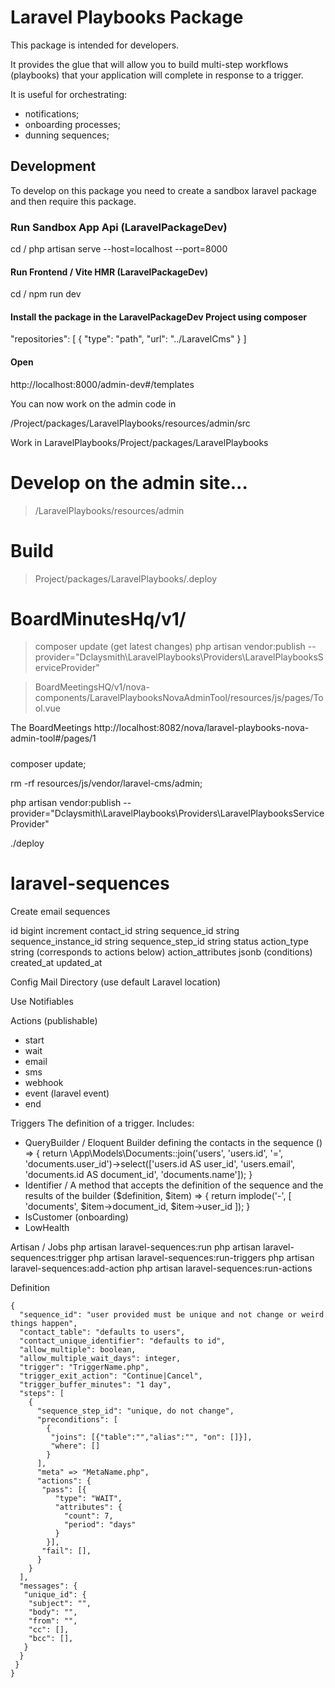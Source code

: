 # Laravel Playbooks Package

This package is intended for developers.

It provides the glue that will allow you to build multi-step workflows (playbooks) that your application will complete in response to a trigger.

It is useful for orchestrating:

- notifications;
- onboarding processes;
- dunning sequences;

## Development

To develop on this package you need to create a sandbox laravel package and then require this package.

### Run Sandbox App Api (LaravelPackageDev)

cd /
php artisan serve --host=localhost --port=8000

#### Run Frontend / Vite HMR (LaravelPackageDev)

cd /
npm run dev

#### Install the package in the LaravelPackageDev Project using composer

"repositories": [
{
"type": "path",
"url": "../LaravelCms"
}
]

#### Open

http://localhost:8000/admin-dev#/templates

You can now work on the admin code in

/Project/packages/LaravelPlaybooks/resources/admin/src

Work in LaravelPlaybooks/Project/packages/LaravelPlaybooks

# Develop on the admin site...

> /LaravelPlaybooks/resources/admin

# Build

> Project/packages/LaravelPlaybooks/.deploy

# BoardMinutesHq/v1/

> composer update (get latest changes)
> php artisan vendor:publish --provider="Dclaysmith\LaravelPlaybooks\Providers\LaravelPlaybooksServiceProvider"

> BoardMeetingsHQ/v1/nova-components/LaravelPlaybooksNovaAdminTool/resources/js/pages/Tool.vue

The BoardMeetings http://localhost:8082/nova/laravel-playbooks-nova-admin-tool#/pages/1

#####

composer update;

rm -rf resources/js/vendor/laravel-cms/admin;

php artisan vendor:publish --provider="Dclaysmith\LaravelPlaybooks\Providers\LaravelPlaybooksServiceProvider"

./deploy

# laravel-sequences

Create email sequences

id bigint increment
contact_id string
sequence_id string
sequence_instance_id string
sequence_step_id string
status
action_type string (corresponds to actions below)
action_attributes jsonb (conditions)
created_at
updated_at

Config
Mail Directory (use default Laravel location)

Use Notifiables

Actions (publishable)

- start
- wait
- email
- sms
- webhook
- event (laravel event)
- end

Triggers
The definition of a trigger. Includes:

- QueryBuilder / Eloquent Builder defining the contacts in the sequence
  () => {
  return \App\Models\Documents::join('users', 'users.id', '=', 'documents.user_id')->select(['users.id AS user_id', 'users.email', 'documents.id AS document_id', 'documents.name']);
  }
- Identifier / A method that accepts the definition of the sequence and the results of the builder
  ($definition, $item) => {
    return implode('-', [
    'documents',
    $item->document_id,
  $item->user_id
  ]);
  }
- IsCustomer (onboarding)
- LowHealth

Artisan / Jobs
php artisan laravel-sequences:run
php artisan laravel-sequences:trigger
php artisan laravel-sequences:run-triggers
php artisan laravel-sequences:add-action
php artisan laravel-sequences:run-actions

Definition

```
{
  "sequence_id": "user provided must be unique and not change or weird things happen",
  "contact_table": "defaults to users",
  "contact_unique_identifier": "defaults to id",
  "allow_multiple": boolean,
  "allow_multiple_wait_days": integer,
  "trigger": "TriggerName.php",
  "trigger_exit_action": "Continue|Cancel",
  "trigger_buffer_minutes": "1 day",
  "steps": [
    {
      "sequence_step_id": "unique, do not change",
      "preconditions": [
        {
         "joins": [{"table":"","alias":"", "on": []}],
         "where": []
        }
      ],
      "meta" => "MetaName.php",
      "actions": {
       "pass": [{
          "type": "WAIT",
          "attributes": {
            "count": 7,
            "period": "days"
          }
        }],
       "fail": [],
      }
    }
  ],
  "messages": {
   "unique_id": {
    "subject": "",
    "body": "",
    "from": "",
    "cc": [],
    "bcc": [],
   }
  }
 }
}
```
